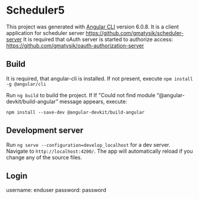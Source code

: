 # Scheduler5

This project was generated with [Angular CLI](https://github.com/angular/angular-cli) version 6.0.8.
It is a client application for scheduler server https://github.com/gmatysik/scheduler-server
It is required that oAuth server is started to authorize access: https://github.com/gmatysik/oauth-authorization-server

## Build

It is required, that angular-cli is installed. If not present, execute `npm install -g @angular/cli`

Run `ng build` to build the project. 
If If "Could not find module “@angular-devkit/build-angular” message appears, execute:

`npm install --save-dev @angular-devkit/build-angular`


## Development server

Run `ng serve --configuration=develop_localhost` for a dev server. Navigate to `http://localhost:4200/`. The app will automatically reload if you change any of the source files.

## Login
username: enduser
password: password

